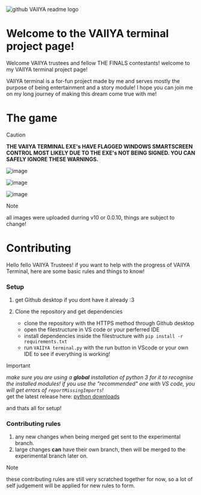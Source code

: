 ![github VAIIYA readme logo](https://github.com/user-attachments/assets/cd83c6e0-63b5-4449-b1ff-71d29c505de3)



# Welcome to the VAIIYA terminal project page!

Welcome VAIIYA trustees and fellow THE FINALS contestants!
welcome to my VAIIYA terminal project page! 

VAIIYA terminal is a for-fun project made by me and serves mostly the purpose of being entertainment and a story module! 
I hope you can join me on my long journey of making this dream come true with me! 



# The game

> [!CAUTION]
> **THE VAIIYA TERMINAL EXE's HAVE FLAGGED WINDOWS SMARTSCREEN CONTROL MOST LIKELY DUE TO THE EXE's NOT BEING SIGNED. YOU CAN SAFELY IGNORE THESE WARNINGS.**

![image](https://github.com/user-attachments/assets/eb8b47da-1184-4fe8-b588-1e2154a52b9a)


![image](https://github.com/user-attachments/assets/bb2aeea3-ec83-422d-9b64-7afd6e11009f)

![image](https://github.com/user-attachments/assets/c2ffad7a-6e5e-4eff-a8dc-fbc543b17fb8)


> [!NOTE]
> all images were uploaded durring v10 or 0.0.10, things are subject to change!




# Contributing 

Hello fello VAIIYA Trustees! if you want to help with the progress of VAIIYA Terminal, here are some basic rules and things to know!  

### Setup

1. get Github desktop if you dont have it already :3  

2. Clone the repository and get dependencies 
     - clone the repository with the HTTPS method through Github desktop 
     - open the filestructure in VS code or your perferred IDE 
     - install dependencies inside the filestructure with `pip install -r requirements.txt` 
     - run `VAIIYA terminal.py` with the run button in VScode or your own IDE to see if everything is working! 
> [!IMPORTANT] 
> *make sure you are using a **global** installation of python 3 for it to recognise the installed modules! if you use the "recommended" one with VS code, you will get errors of `reportMissingImports`!*  
> get the latest release here: [python downloads](https://www.python.org/downloads/)

and thats all for setup! 

### Contributing rules 

1. any new changes when being merged get sent to the experimental branch. 
2. large changes **can** have their own branch, then will be merged to the experimental branch later on. 

> [!NOTE]
> these contributing rules are still very scratched together for now, so a lot of self judgement will be applied for new rules to form. 
